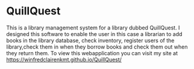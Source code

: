 ﻿# QuillQuest
This is a library management system for a library dubbed QuillQuest. 
I designed this software to enable the user in this case a librarian to add books in the library database, check inventory, register users of the library,check them in when they borrow books and check them out when they return them.
To view this webapplication you can visit my site at https://winfredclairenkmt.github.io/QuillQuest/
